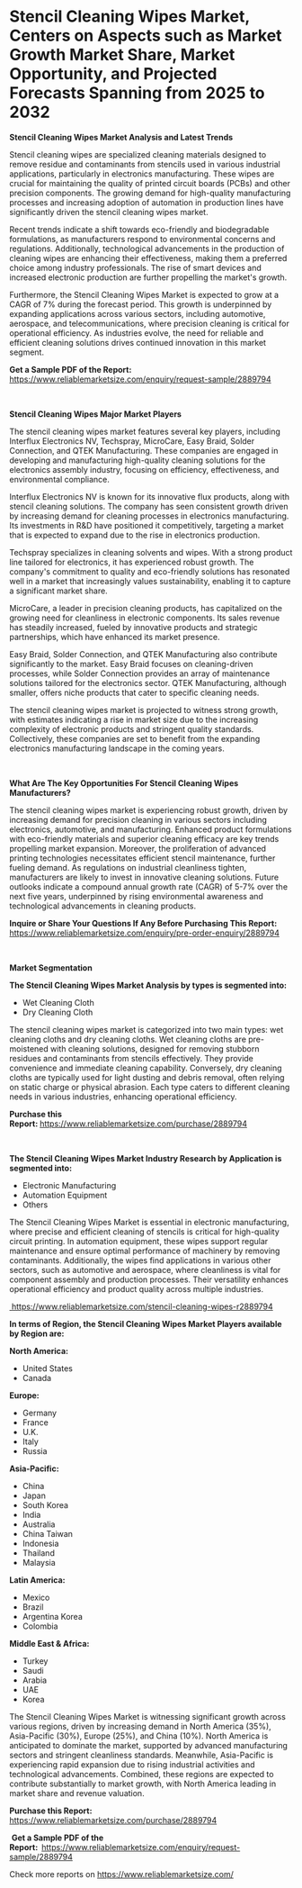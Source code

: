 <p><h1>Stencil Cleaning Wipes Market, Centers on Aspects such as Market Growth Market Share, Market Opportunity, and Projected Forecasts Spanning from 2025 to 2032</h1></p><p><strong>Stencil Cleaning Wipes Market Analysis and Latest Trends</strong></p>
<p><p>Stencil cleaning wipes are specialized cleaning materials designed to remove residue and contaminants from stencils used in various industrial applications, particularly in electronics manufacturing. These wipes are crucial for maintaining the quality of printed circuit boards (PCBs) and other precision components. The growing demand for high-quality manufacturing processes and increasing adoption of automation in production lines have significantly driven the stencil cleaning wipes market.</p><p>Recent trends indicate a shift towards eco-friendly and biodegradable formulations, as manufacturers respond to environmental concerns and regulations. Additionally, technological advancements in the production of cleaning wipes are enhancing their effectiveness, making them a preferred choice among industry professionals. The rise of smart devices and increased electronic production are further propelling the market's growth.</p><p>Furthermore, the Stencil Cleaning Wipes Market is expected to grow at a CAGR of 7% during the forecast period. This growth is underpinned by expanding applications across various sectors, including automotive, aerospace, and telecommunications, where precision cleaning is critical for operational efficiency. As industries evolve, the need for reliable and efficient cleaning solutions drives continued innovation in this market segment.</p></p>
<p><strong>Get a Sample PDF of the Report:&nbsp;</strong> <a href="https://www.reliablemarketsize.com/enquiry/request-sample/2889794?utm_campaign=3524&utm_medium=2&utm_source=Github&utm_content=ia&utm_term=14032025&utm_id=stencil-cleaning-wipes">https://www.reliablemarketsize.com/enquiry/request-sample/2889794</a></p>
<p>&nbsp;</p>
<p><strong>Stencil Cleaning Wipes Major Market Players</strong></p>
<p><p>The stencil cleaning wipes market features several key players, including Interflux Electronics NV, Techspray, MicroCare, Easy Braid, Solder Connection, and QTEK Manufacturing. These companies are engaged in developing and manufacturing high-quality cleaning solutions for the electronics assembly industry, focusing on efficiency, effectiveness, and environmental compliance.</p><p>Interflux Electronics NV is known for its innovative flux products, along with stencil cleaning solutions. The company has seen consistent growth driven by increasing demand for cleaning processes in electronics manufacturing. Its investments in R&D have positioned it competitively, targeting a market that is expected to expand due to the rise in electronics production.</p><p>Techspray specializes in cleaning solvents and wipes. With a strong product line tailored for electronics, it has experienced robust growth. The company's commitment to quality and eco-friendly solutions has resonated well in a market that increasingly values sustainability, enabling it to capture a significant market share.</p><p>MicroCare, a leader in precision cleaning products, has capitalized on the growing need for cleanliness in electronic components. Its sales revenue has steadily increased, fueled by innovative products and strategic partnerships, which have enhanced its market presence.</p><p>Easy Braid, Solder Connection, and QTEK Manufacturing also contribute significantly to the market. Easy Braid focuses on cleaning-driven processes, while Solder Connection provides an array of maintenance solutions tailored for the electronics sector. QTEK Manufacturing, although smaller, offers niche products that cater to specific cleaning needs.</p><p>The stencil cleaning wipes market is projected to witness strong growth, with estimates indicating a rise in market size due to the increasing complexity of electronic products and stringent quality standards. Collectively, these companies are set to benefit from the expanding electronics manufacturing landscape in the coming years.</p></p>
<p>&nbsp;</p>
<p><strong>What Are The Key Opportunities For Stencil Cleaning Wipes Manufacturers?</strong></p>
<p><p>The stencil cleaning wipes market is experiencing robust growth, driven by increasing demand for precision cleaning in various sectors including electronics, automotive, and manufacturing. Enhanced product formulations with eco-friendly materials and superior cleaning efficacy are key trends propelling market expansion. Moreover, the proliferation of advanced printing technologies necessitates efficient stencil maintenance, further fueling demand. As regulations on industrial cleanliness tighten, manufacturers are likely to invest in innovative cleaning solutions. Future outlooks indicate a compound annual growth rate (CAGR) of 5-7% over the next five years, underpinned by rising environmental awareness and technological advancements in cleaning products.</p></p>
<p><strong>Inquire or Share Your Questions If Any Before Purchasing This Report:</strong> <a href="https://www.reliablemarketsize.com/enquiry/pre-order-enquiry/2889794?utm_campaign=3524&utm_medium=2&utm_source=Github&utm_content=ia&utm_term=14032025&utm_id=stencil-cleaning-wipes">https://www.reliablemarketsize.com/enquiry/pre-order-enquiry/2889794</a></p>
<p>&nbsp;</p>
<p><strong>Market Segmentation</strong></p>
<p><strong>The Stencil Cleaning Wipes Market Analysis by types is segmented into:</strong></p>
<p><ul><li>Wet Cleaning Cloth</li><li>Dry Cleaning Cloth</li></ul></p>
<p><p>The stencil cleaning wipes market is categorized into two main types: wet cleaning cloths and dry cleaning cloths. Wet cleaning cloths are pre-moistened with cleaning solutions, designed for removing stubborn residues and contaminants from stencils effectively. They provide convenience and immediate cleaning capability. Conversely, dry cleaning cloths are typically used for light dusting and debris removal, often relying on static charge or physical abrasion. Each type caters to different cleaning needs in various industries, enhancing operational efficiency.</p></p>
<p><strong>Purchase this Report:&nbsp;</strong><a href="https://www.reliablemarketsize.com/purchase/2889794?utm_campaign=3524&utm_medium=2&utm_source=Github&utm_content=ia&utm_term=14032025&utm_id=stencil-cleaning-wipes">https://www.reliablemarketsize.com/purchase/2889794</a></p>
<p>&nbsp;</p>
<p><strong>The Stencil Cleaning Wipes Market Industry Research by Application is segmented into:</strong></p>
<p><ul><li>Electronic Manufacturing</li><li>Automation Equipment</li><li>Others</li></ul></p>
<p><p>The Stencil Cleaning Wipes Market is essential in electronic manufacturing, where precise and efficient cleaning of stencils is critical for high-quality circuit printing. In automation equipment, these wipes support regular maintenance and ensure optimal performance of machinery by removing contaminants. Additionally, the wipes find applications in various other sectors, such as automotive and aerospace, where cleanliness is vital for component assembly and production processes. Their versatility enhances operational efficiency and product quality across multiple industries.</p></p>
<p><a href="https://www.reliablemarketsize.com/stencil-cleaning-wipes-r2889794?utm_campaign=3524&utm_medium=2&utm_source=Github&utm_content=ia&utm_term=14032025&utm_id=stencil-cleaning-wipes">&nbsp;https://www.reliablemarketsize.com/stencil-cleaning-wipes-r2889794</a></p>
<p><strong>In terms of Region, the Stencil Cleaning Wipes Market Players available by Region are:</strong></p>
<p>
    <p> <strong> North America: </strong>
        <ul>
            <li>United States</li>
            <li>Canada</li>
        </ul>
        </p> 
    <p> <strong> Europe: </strong>
        <ul>
            <li>Germany</li>
            <li>France</li>
            <li>U.K.</li>
            <li>Italy</li>
            <li>Russia</li>
        </ul>
        </p> 
    <p> <strong> Asia-Pacific: </strong>
        <ul>
            <li>China</li>
            <li>Japan</li>
            <li>South Korea</li>
            <li>India</li>
            <li>Australia</li>
            <li>China Taiwan</li>
            <li>Indonesia</li>
            <li>Thailand</li>
            <li>Malaysia</li>
        </ul>
        </p> 
    <p> <strong> Latin America: </strong>
        <ul>
            <li>Mexico</li>
            <li>Brazil</li>
            <li>Argentina Korea</li>
            <li>Colombia</li>
        </ul>
        </p> 
    <p> <strong> Middle East & Africa: </strong>
        <ul>
            <li>Turkey</li>
            <li>Saudi</li>
            <li>Arabia</li>
            <li>UAE</li>
            <li>Korea</li>
        </ul>
    </p>
    </p>
<p><p>The Stencil Cleaning Wipes Market is witnessing significant growth across various regions, driven by increasing demand in North America (35%), Asia-Pacific (30%), Europe (25%), and China (10%). North America is anticipated to dominate the market, supported by advanced manufacturing sectors and stringent cleanliness standards. Meanwhile, Asia-Pacific is experiencing rapid expansion due to rising industrial activities and technological advancements. Combined, these regions are expected to contribute substantially to market growth, with North America leading in market share and revenue valuation.</p></p>
<p><strong>Purchase this Report: </strong><a href="https://www.reliablemarketsize.com/purchase/2889794?utm_campaign=3524&utm_medium=2&utm_source=Github&utm_content=ia&utm_term=14032025&utm_id=stencil-cleaning-wipes">https://www.reliablemarketsize.com/purchase/2889794</a></p>
<p>&nbsp;<strong>Get a Sample PDF of the Report:&nbsp;&nbsp;</strong><a href="https://www.reliablemarketsize.com/enquiry/request-sample/2889794?utm_campaign=3524&utm_medium=2&utm_source=Github&utm_content=ia&utm_term=14032025&utm_id=stencil-cleaning-wipes">https://www.reliablemarketsize.com/enquiry/request-sample/2889794</a></p>
<p><strong></strong></p>
<p>Check more reports on <a href="https://www.reliablemarketsize.com/?utm_campaign=3524&utm_medium=2&utm_source=Github&utm_content=ia&utm_term=14032025&utm_id=stencil-cleaning-wipes">https://www.reliablemarketsize.com/</a></p>